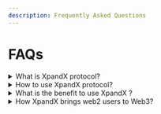 ```yaml
---
description: Frequently Asked Questions
---
```


# FAQs

<details>

<summary>What is XpandX protocol? </summary>

XpandX is a cutting-edge swap and perpetual DEX designed to provide a diverse selection of trading options and robust liquidity for a comprehensive array of crypto assets. This platform represents a groundbreaking decentralized exchange, driven by a constant stream of innovative developments facilitated by its dedicated team of developers.

With the primary objective of empowering traders to maintain full control over their capital while delivering an exceptional trading experience, XpandX strives to emerge as the ultimate solution for traders seeking optimal trading opportunities on Starknet and Venom.

</details>

<details>

<summary>How to use XpandX protocol? </summary>

To swap, open position, add liquidity, view protocol data, please head over to [XpandX App](https://devnet.xpandx.xyz/) and connect your Argent X or Venom wallet.&#x20;

</details>

<details>

<summary>What is the benefit to use XpandX ? </summary>

High liquidity

Low fees

Easy to swap

</details>

<details>

<summary>How XpandX brings web2 users to Web3? </summary>

Currently, only a small number of web2 users can easily interact with web3.

With the implementation of XpandX's design, web2 users can effortlessly utilize fiat from their credit cards to interact with the protocol without requiring extensive knowledge of web3.

</details>

